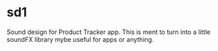 # sd1
Sound design for Product Tracker app.
This is ment to turn into a little soundFX library 
mybe useful for apps or anything.
